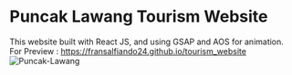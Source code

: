 # Puncak Lawang Tourism Website
This website built with React JS, and using GSAP and AOS for animation. <br> 
For Preview : https://fransalfiando24.github.io/tourism_website <br>
![Puncak-Lawang](https://user-images.githubusercontent.com/80236079/163927764-6b6e128b-fe80-427d-86e9-3836bc824227.png)
